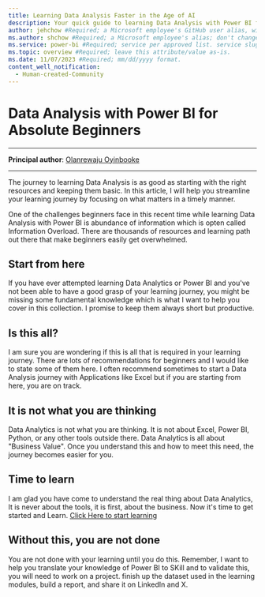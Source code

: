 ```yaml
---
title: Learning Data Analysis Faster in the Age of AI 
description: Your quick guide to learning Data Analysis with Power BI faster and better.
author: jehchow #Required; a Microsoft employee's GitHub user alias, with correct capitalization; don't change.
ms.author: shchow #Required; a Microsoft employee's alias; don't change. 
ms.service: power-bi #Required; service per approved list. service slug assigned to your service by ACOM.
ms.topic: overview #Required; leave this attribute/value as-is.
ms.date: 11/07/2023 #Required; mm/dd/yyyy format.
content_well_notification: 
  - Human-created-Community
---
```


# Data Analysis with Power BI for Absolute Beginners 

---

**Principal author**: [Olanrewaju Oyinbooke](https://learn.microsoft.com/users/theoyinbooke)

---

The journey to learning Data Analysis is as good as starting with the right resources and keeping them basic. In this article, I will help you streamline your learning journey by focusing on what matters in a timely manner.

One of the challenges beginners face in this recent time while learning Data Analysis with Power BI is abundance of information which is opten called Information Overload. There are thousands of resources and learning path out there that make beginners easily get overwhelmed.


## Start from here
If you have ever attempted learning Data Analytics or Power BI and you've not been able to have a good grasp of your learning journey, you might be missing some fundamental knowledge which is what I want to help you cover in this collection. I promise to keep them always short but productive.


## Is this all?
I am sure you are wondering if this is all that is required in your learning journey. There are lots of recommendations for beginners and I would like to state some of them here. I often recommend sometimes to start a Data Analysis journey with Applications like Excel but if you are starting from here, you are on track.


## It is not what you are thinking
Data Analytics is not what you are thinking. It is not about Excel, Power BI, Python, or any other tools outside there. Data Analytics is all about "Business Value". Once you understand this and how to meet this need, the journey becomes easier for you.


## Time to learn
I am glad you have come to understand the real thing about Data Analytics, It is never about the tools, it is first, about the business. Now it's time to get started and Learn.
[Click Here to start learning](https://learn.microsoft.com/en-us/collections/60nmc8q70e561d)


## Without this, you are not done
You are not done with your learning until you do this. Remember, I want to help you translate your knowledge of Power BI to SKill and to validate this, you will need to work on a project. finish up the dataset used in the learning modules, build a report, and share it on LinkedIn and X.
